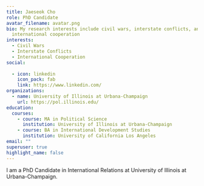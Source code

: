 ```yaml
---
title: Jaeseok Cho
role: PhD Candidate
avatar_filename: avatar.png
bio: My research interests include civil wars, interstate conflicts, and
  international cooperation
interests:
  - Civil Wars
  - Interstate Conflicts
  - International Cooperation
social:
 
  - icon: linkedin
    icon_pack: fab
    link: https://www.linkedin.com/
organizations:
  - name: University of Illinois at Urbana-Champaign
    url: https://pol.illinois.edu/
education:
  courses:
    - course: MA in Political Science
      institution: University of Illinois at Urbana-Champaign
    - course: BA in International Development Studies
      institution: University of California Los Angeles
email: ""
superuser: true
highlight_name: false
---
```


I am a PhD Candidate in International Relations at University of Illinois at Urbana-Champaign. 



